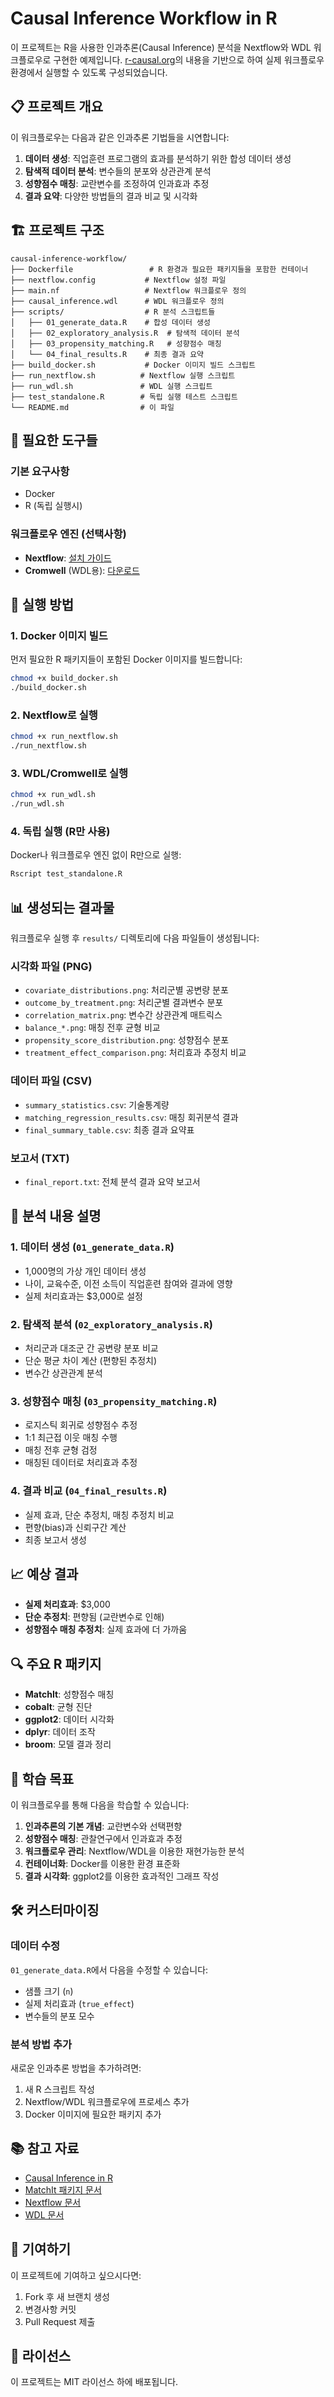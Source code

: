 # Causal Inference Workflow in R

이 프로젝트는 R을 사용한 인과추론(Causal Inference) 분석을 Nextflow와 WDL 워크플로우로 구현한 예제입니다. [r-causal.org](https://www.r-causal.org/)의 내용을 기반으로 하여 실제 워크플로우 환경에서 실행할 수 있도록 구성되었습니다.

## 📋 프로젝트 개요

이 워크플로우는 다음과 같은 인과추론 기법들을 시연합니다:

1. **데이터 생성**: 직업훈련 프로그램의 효과를 분석하기 위한 합성 데이터 생성
2. **탐색적 데이터 분석**: 변수들의 분포와 상관관계 분석
3. **성향점수 매칭**: 교란변수를 조정하여 인과효과 추정
4. **결과 요약**: 다양한 방법들의 결과 비교 및 시각화

## 🏗️ 프로젝트 구조

```
causal-inference-workflow/
├── Dockerfile                 # R 환경과 필요한 패키지들을 포함한 컨테이너
├── nextflow.config           # Nextflow 설정 파일
├── main.nf                   # Nextflow 워크플로우 정의
├── causal_inference.wdl      # WDL 워크플로우 정의
├── scripts/                  # R 분석 스크립트들
│   ├── 01_generate_data.R    # 합성 데이터 생성
│   ├── 02_exploratory_analysis.R  # 탐색적 데이터 분석
│   ├── 03_propensity_matching.R   # 성향점수 매칭
│   └── 04_final_results.R    # 최종 결과 요약
├── build_docker.sh           # Docker 이미지 빌드 스크립트
├── run_nextflow.sh          # Nextflow 실행 스크립트
├── run_wdl.sh               # WDL 실행 스크립트
├── test_standalone.R        # 독립 실행 테스트 스크립트
└── README.md                # 이 파일
```

## 🔧 필요한 도구들

### 기본 요구사항
- Docker
- R (독립 실행시)

### 워크플로우 엔진 (선택사항)
- **Nextflow**: [설치 가이드](https://www.nextflow.io/docs/latest/getstarted.html)
- **Cromwell** (WDL용): [다운로드](https://github.com/broadinstitute/cromwell/releases)

## 🚀 실행 방법

### 1. Docker 이미지 빌드

먼저 필요한 R 패키지들이 포함된 Docker 이미지를 빌드합니다:

```bash
chmod +x build_docker.sh
./build_docker.sh
```

### 2. Nextflow로 실행

```bash
chmod +x run_nextflow.sh
./run_nextflow.sh
```

### 3. WDL/Cromwell로 실행

```bash
chmod +x run_wdl.sh
./run_wdl.sh
```

### 4. 독립 실행 (R만 사용)

Docker나 워크플로우 엔진 없이 R만으로 실행:

```bash
Rscript test_standalone.R
```

## 📊 생성되는 결과물

워크플로우 실행 후 `results/` 디렉토리에 다음 파일들이 생성됩니다:

### 시각화 파일 (PNG)
- `covariate_distributions.png`: 처리군별 공변량 분포
- `outcome_by_treatment.png`: 처리군별 결과변수 분포
- `correlation_matrix.png`: 변수간 상관관계 매트릭스
- `balance_*.png`: 매칭 전후 균형 비교
- `propensity_score_distribution.png`: 성향점수 분포
- `treatment_effect_comparison.png`: 처리효과 추정치 비교

### 데이터 파일 (CSV)
- `summary_statistics.csv`: 기술통계량
- `matching_regression_results.csv`: 매칭 회귀분석 결과
- `final_summary_table.csv`: 최종 결과 요약표

### 보고서 (TXT)
- `final_report.txt`: 전체 분석 결과 요약 보고서

## 🧪 분석 내용 설명

### 1. 데이터 생성 (`01_generate_data.R`)
- 1,000명의 가상 개인 데이터 생성
- 나이, 교육수준, 이전 소득이 직업훈련 참여와 결과에 영향
- 실제 처리효과는 $3,000로 설정

### 2. 탐색적 분석 (`02_exploratory_analysis.R`)
- 처리군과 대조군 간 공변량 분포 비교
- 단순 평균 차이 계산 (편향된 추정치)
- 변수간 상관관계 분석

### 3. 성향점수 매칭 (`03_propensity_matching.R`)
- 로지스틱 회귀로 성향점수 추정
- 1:1 최근접 이웃 매칭 수행
- 매칭 전후 균형 검정
- 매칭된 데이터로 처리효과 추정

### 4. 결과 비교 (`04_final_results.R`)
- 실제 효과, 단순 추정치, 매칭 추정치 비교
- 편향(bias)과 신뢰구간 계산
- 최종 보고서 생성

## 📈 예상 결과

- **실제 처리효과**: $3,000
- **단순 추정치**: 편향됨 (교란변수로 인해)
- **성향점수 매칭 추정치**: 실제 효과에 더 가까움

## 🔍 주요 R 패키지

- **MatchIt**: 성향점수 매칭
- **cobalt**: 균형 진단
- **ggplot2**: 데이터 시각화
- **dplyr**: 데이터 조작
- **broom**: 모델 결과 정리

## 🎯 학습 목표

이 워크플로우를 통해 다음을 학습할 수 있습니다:

1. **인과추론의 기본 개념**: 교란변수와 선택편향
2. **성향점수 매칭**: 관찰연구에서 인과효과 추정
3. **워크플로우 관리**: Nextflow/WDL을 이용한 재현가능한 분석
4. **컨테이너화**: Docker를 이용한 환경 표준화
5. **결과 시각화**: ggplot2를 이용한 효과적인 그래프 작성

## 🛠️ 커스터마이징

### 데이터 수정
`01_generate_data.R`에서 다음을 수정할 수 있습니다:
- 샘플 크기 (`n`)
- 실제 처리효과 (`true_effect`)
- 변수들의 분포 모수

### 분석 방법 추가
새로운 인과추론 방법을 추가하려면:
1. 새 R 스크립트 작성
2. Nextflow/WDL 워크플로우에 프로세스 추가
3. Docker 이미지에 필요한 패키지 추가

## 📚 참고 자료

- [Causal Inference in R](https://www.r-causal.org/)
- [MatchIt 패키지 문서](https://kosukeimai.github.io/MatchIt/)
- [Nextflow 문서](https://www.nextflow.io/docs/latest/)
- [WDL 문서](https://openwdl.org/)

## 🤝 기여하기

이 프로젝트에 기여하고 싶으시다면:
1. Fork 후 새 브랜치 생성
2. 변경사항 커밋
3. Pull Request 제출

## 📄 라이선스

이 프로젝트는 MIT 라이선스 하에 배포됩니다.
